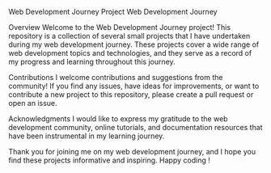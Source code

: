 Web Development Journey Project
Web Development Journey

Overview
Welcome to the Web Development Journey project! This repository is a collection of several small projects that I have undertaken during my web development journey. These projects cover a wide range of web development topics and technologies, and they serve as a record of my progress and learning throughout this journey.

Contributions
I welcome contributions and suggestions from the community! If you find any issues, have ideas for improvements, or want to contribute a new project to this repository, please create a pull request or open an issue.

Acknowledgments
I would like to express my gratitude to the web development community, online tutorials, and documentation resources that have been instrumental in my learning journey.

Thank you for joining me on my web development journey, and I hope you find these projects informative and inspiring. Happy coding !

